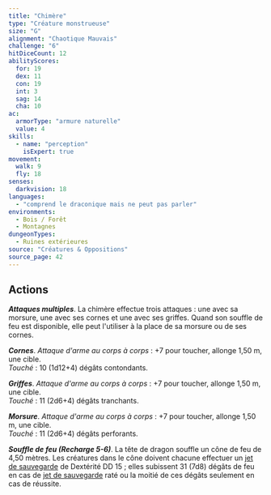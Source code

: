 ```yaml
---
title: "Chimère"
type: "Créature monstrueuse"
size: "G"
alignment: "Chaotique Mauvais"
challenge: "6"
hitDiceCount: 12
abilityScores:
  for: 19
  dex: 11
  con: 19
  int: 3
  sag: 14
  cha: 10
ac: 
  armorType: "armure naturelle"
  value: 4
skills: 
  - name: "perception"
    isExpert: true
movement: 
  walk: 9
  fly: 18
senses: 
  darkvision: 18
languages: 
  - "comprend le draconique mais ne peut pas parler"
environments:
  - Bois / Forêt
  - Montagnes
dungeonTypes:
  - Ruines extérieures
source: "Créatures & Oppositions"
source_page: 42
---
```

## Actions
_**Attaques multiples**_. La chimère effectue trois attaques : une avec sa morsure, une avec ses cornes et une avec ses griffes. Quand son souffle de feu est disponible, elle peut l'utiliser à la place de sa morsure ou de ses cornes.

_**Cornes**_. _Attaque d'arme au corps à corps_ : +7 pour toucher, allonge 1,50 m, une cible.  
_Touché_ : 10 (1d12+4) dégâts contondants.

_**Griffes**_. _Attaque d'arme au corps à corps_ : +7 pour toucher, allonge 1,50 m, une cible.  
_Touché_ : 11 (2d6+4) dégâts tranchants.

_**Morsure**_. _Attaque d'arme au corps à corps_ : +7 pour toucher, allonge 1,50 m, une cible.  
_Touché_ : 11 (2d6+4) dégâts perforants.

_**Souffle de feu (Recharge 5-6)**_. La tête de dragon souffle un cône de feu de 4,50 mètres. Les créatures dans le cône doivent chacune effectuer un [jet de sauvegarde](/utiliser-les-caracteristiques/#jets-de-sauvegarde) de Dextérité DD 15 ; elles subissent 31 (7d8) dégâts de feu en cas de [jet de sauvegarde](/utiliser-les-caracteristiques/#jets-de-sauvegarde) raté ou la moitié de ces dégâts seulement en cas de réussite.
